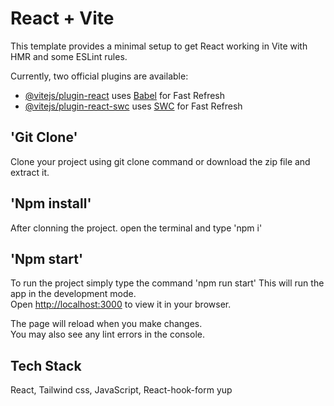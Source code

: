 # React + Vite

This template provides a minimal setup to get React working in Vite with HMR and some ESLint rules.

Currently, two official plugins are available:

- [@vitejs/plugin-react](https://github.com/vitejs/vite-plugin-react/blob/main/packages/plugin-react/README.md) uses [Babel](https://babeljs.io/) for Fast Refresh
- [@vitejs/plugin-react-swc](https://github.com/vitejs/vite-plugin-react-swc) uses [SWC](https://swc.rs/) for Fast Refresh

## 'Git Clone' 
Clone your project using git clone command or download the zip file and extract it.

## 'Npm install' 
After clonning the project. open the terminal and type 'npm i' 

## 'Npm start' 
To run the project simply type the command 'npm run start' 
This will run the app in the development mode.\
Open [http://localhost:3000](http://localhost:3000) to view it in your browser.

The page will reload when you make changes.\
You may also see any lint errors in the console.

## Tech Stack 
React, 
Tailwind css, 
JavaScript, 
React-hook-form
yup


